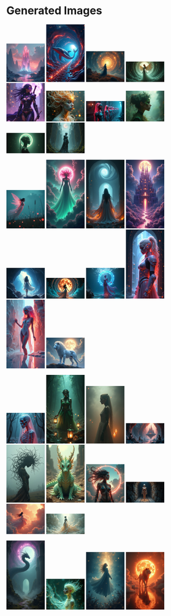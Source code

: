 # Generated Images



<img src="2025_08_07_01.png" width="100"/> <img src="2025_08_07_02.png" width="100"/> <img src="2025_08_07_03.png" width="100"/> <img src="2025_08_07_04.png" width="100"/> <img src="2025_08_07_05.png" width="100"/> <img src="2025_08_07_06.png" width="100"/> <img src="2025_08_07_07.png" width="100"/> <img src="2025_08_07_08.png" width="100"/> <img src="2025_08_07_09.png" width="100"/> <img src="2025_08_07_10.png" width="100"/>

<img src="2025_08_07_11.png" width="100"/> <img src="2025_08_07_12.png" width="100"/> <img src="2025_08_07_13.png" width="100"/> <img src="2025_08_07_14.png" width="100"/> <img src="2025_08_07_15.png" width="100"/> <img src="2025_08_07_16.png" width="100"/> <img src="2025_08_07_17.png" width="100"/> <img src="2025_08_07_18.png" width="100"/> <img src="2025_08_07_19.png" width="100"/> <img src="2025_08_07_20.png" width="100"/>

<img src="2025_08_07_21.png" width="100"/> <img src="2025_08_07_22.png" width="100"/> <img src="2025_08_07_23.png" width="100"/> <img src="2025_08_07_24.png" width="100"/> <img src="2025_08_07_25.png" width="100"/> <img src="2025_08_07_26.png" width="100"/> <img src="2025_08_07_27.png" width="100"/> <img src="2025_08_07_28.png" width="100"/> <img src="2025_08_07_29.png" width="100"/> <img src="2025_08_07_30.png" width="100"/>

<img src="2025_08_07_31.png" width="100"/> <img src="2025_08_07_32.png" width="100"/> <img src="2025_08_07_33.png" width="100"/> <img src="2025_08_07_34.png" width="100"/>